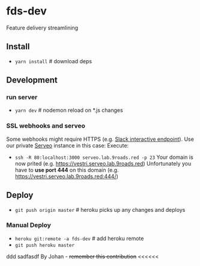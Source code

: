 # fds-dev
Feature delivery streamlining

## Install
- `yarn install` # download deps

## Development
### run server
- `yarn dev` # nodemon reload on *.js changes

### SSL webhooks and serveo
Some webhooks might require HTTPS (e.g. [Slack interactive endpoint](https://api.slack.com/interactivity/actions)).
Use our private [Serveo](http://serveo.net/) instance in this case:
Execute:
- `ssh -R 80:localhost:3000 serveo.lab.9roads.red -p 23`
Your domain is now prited (e.g. https://vestri.serveo.lab.9roads.red)
Unfortunately you have to **use port 444** on this domain (e.g. https://vestri.serveo.lab.9roads.red:444/)


## Deploy
- `git push origin master` # heroku picks up any changes and deploys
### Manual Deploy
- `heroku git:remote -a fds-dev` # add heroku remote
- `git push heroku master`

ddd
sadfasdf
By Johan - ~~remember this contribution~~ <<<<<<
